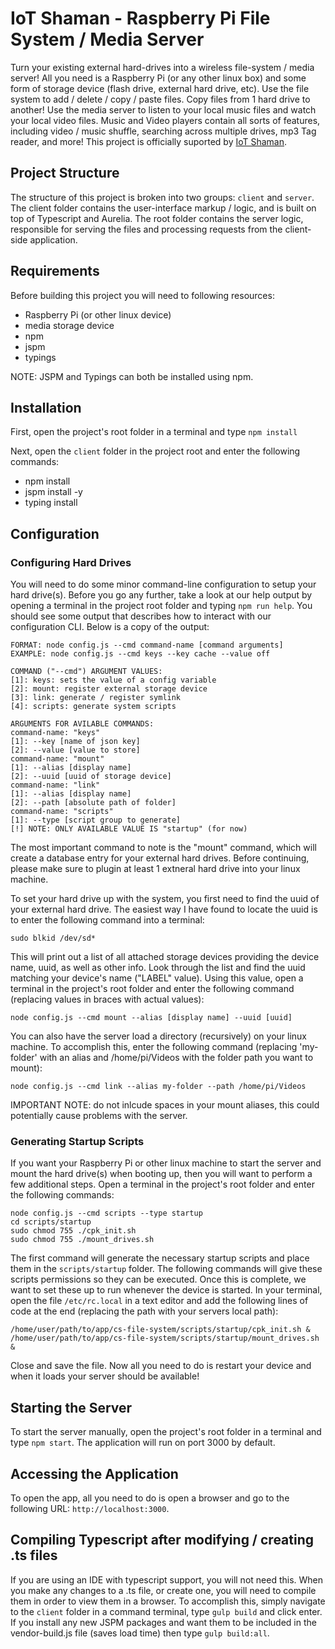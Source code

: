 # IoT Shaman - Raspberry Pi File System / Media Server

Turn your existing external hard-drives into a wireless file-system / media server! All you need is a Raspberry Pi (or any other linux box) and some form of storage device (flash drive, external hard drive, etc). Use the file system to add / delete / copy / paste files. Copy files from 1 hard drive to another! Use the media server to listen to your local music files and watch your local video files. Music and Video players contain all sorts of features, including video / music shuffle, searching across multiple drives, mp3 Tag reader, and more! This project is officially suported by <a href="https://www.iotshaman.com">IoT Shaman</a>.

## Project Structure
The structure of this project is broken into two groups: ``client`` and ``server``.
The client folder contains the user-interface markup / logic, and is built on top of Typescript and Aurelia.
The root folder contains the server logic, responsible for serving the files and processing requests from the client-side application.

## Requirements
Before building this project you will need to following resources:

- Raspberry Pi (or other linux device)
- media storage device
- npm
- jspm
- typings

NOTE: JSPM and Typings can both be installed using npm.

## Installation
First, open the project's root folder in a terminal and type ``npm install``

Next, open the ``client`` folder in the project root and enter the following commands:

- npm install
- jspm install -y
- typing install

## Configuration

### Configuring Hard Drives
You will need to do some minor command-line configuration to setup your hard drive(s). Before you go any further, take a look at our help output by opening a terminal in the project root folder and typing ``npm run help``. You should see some output that describes how to interact with our configuration CLI. Below is a copy of the output:

```
FORMAT: node config.js --cmd command-name [command arguments]
EXAMPLE: node config.js --cmd keys --key cache --value off

COMMAND ("--cmd") ARGUMENT VALUES:
[1]: keys: sets the value of a config variable
[2]: mount: register external storage device
[3]: link: generate / register symlink
[4]: scripts: generate system scripts

ARGUMENTS FOR AVILABLE COMMANDS:
command-name: "keys"
[1]: --key [name of json key]
[2]: --value [value to store]
command-name: "mount"
[1]: --alias [display name]
[2]: --uuid [uuid of storage device]
command-name: "link"
[1]: --alias [display name]
[2]: --path [absolute path of folder]
command-name: "scripts"
[1]: --type [script group to generate]
[!] NOTE: ONLY AVAILABLE VALUE IS "startup" (for now)
```

The most important command to note is the "mount" command, which will create a database entry for your external hard drives. Before continuing, please make sure to plugin at least 1 extneral hard drive into your linux machine.

To set your hard drive up with the system, you first need to find the uuid of your external hard drive. The easiest way I have found to locate the uuid is to enter the following command into a terminal:

``sudo blkid /dev/sd*``

This will print out a list of all attached storage devices providing the device name, uuid, as well as other info. Look  through the list and find the uuid matching your device's name ("LABEL" value). Using this value, open a terminal in the project's root folder and enter the following command (replacing values in braces with actual values):

``node config.js --cmd mount --alias [display name] --uuid [uuid]``

You can also have the server load a directory (recursively) on your linux machine. To accomplish this, enter the following command (replacing 'my-folder' with an alias and /home/pi/Videos with the folder path you want to mount):

``node config.js --cmd link --alias my-folder --path /home/pi/Videos``

IMPORTANT NOTE: do not inlcude spaces in your mount aliases, this could potentially cause problems with the server.

### Generating Startup Scripts
If you want your Raspberry Pi or other linux machine to start the server and mount the hard drive(s) when booting up, then you will want to perform a few additional steps. Open a terminal in the project's root folder and enter the following commands:

```
node config.js --cmd scripts --type startup
cd scripts/startup
sudo chmod 755 ./cpk_init.sh
sudo chmod 755 ./mount_drives.sh
```

The first command will generate the necessary startup scripts and place them in the ``scripts/startup`` folder. The following commands will give these scripts permissions so they can be executed. Once this is complete, we want to set these up to run whenever the device is started. In your terminal, open the file ``/etc/rc.local`` in a text editor and add the following lines of code at the end (replacing the path with your servers local path):

```
/home/user/path/to/app/cs-file-system/scripts/startup/cpk_init.sh &
/home/user/path/to/app/cs-file-system/scripts/startup/mount_drives.sh &
```

Close and save the file. Now all you need to do is restart your device and when it loads your server should be available!

## Starting the Server
To start the server manually, open the project's root folder in a terminal and type ``npm start``. The application will run on port 3000 by default.

## Accessing the Application
To open the app, all you need to do is open a browser and go to the following URL: ``http://localhost:3000``.

## Compiling Typescript after modifying / creating .ts files
If you are using an IDE with typescript support, you will not need this. When you make any changes to a .ts file, or create one, you will need to compile them in order to view them in a browser. To accomplish this, simply navigate to the ``client`` folder in a command terminal, type ``gulp build`` and click enter. If you install any new JSPM packages and want them to be included in the vendor-build.js file (saves load time) then type ``gulp build:all``.
